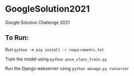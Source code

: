 # GoogleSolution2021
Google Solution Challenge 2021

## To Run:

Run `python -m pip install -r requirements.txt`

Train the model using `python pose_class_train.py`

Run the Django webserver using `python manage.py runserver`
